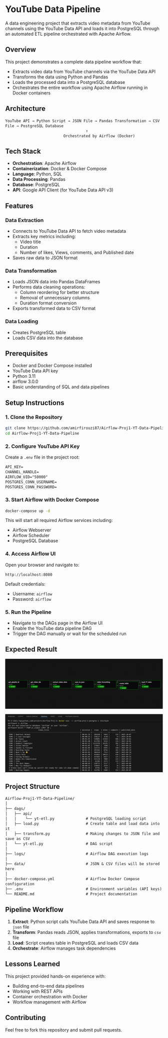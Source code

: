 # YouTube Data Pipeline

A data engineering project that extracts video metadata from YouTube channels using the YouTube Data API and loads it into PostgreSQL through an automated ETL pipeline orchestrated with Apache Airflow.

## Overview

This project demonstrates a complete data pipeline workflow that:
- Extracts video data from YouTube channels via the YouTube Data API
- Transforms the data using Python and Pandas
- Loads the processed data into a PostgreSQL database
- Orchestrates the entire workflow using Apache Airflow running in Docker containers

## Architecture

```
YouTube API → Python Script → JSON File → Pandas Transformation → CSV File → PostgreSQL Database
                                    ↑
                          Orchestrated by Airflow (Docker)
```
## Tech Stack

* **Orchestration**: Apache Airflow
* **Containerization**: Docker & Docker Compose
* **Language**: Python, SQL
* **Data Processing**: Pandas
* **Database**: PostgreSQL
* **API**: Google API Client (for YouTube Data API v3)

## Features

### Data Extraction
- Connects to YouTube Data API to fetch video metadata
- Extracts key metrics including:
  - Video title
  - Duration
  - Number of likes, Views, comments, and Published date
- Saves raw data to JSON format

### Data Transformation
- Loads JSON data into Pandas DataFrames
- Performs data cleaning operations:
  - Column reordering for better structure
  - Removal of unnecessary columns
  - Duration format conversion
- Exports transformed data to CSV format

### Data Loading
- Creates PostgreSQL table
- Loads CSV data into the database

## Prerequisites

- Docker and Docker Compose installed
- YouTube Data API key
- Python 3.11
- airflow 3.0.0
- Basic understanding of SQL and data pipelines

## Setup Instructions

### 1. Clone the Repository
```bash
git clone https://github.com/amirfirouzi87/Airflow-Proj1-YT-Data-Pipeline.git
cd Airflow-Proj1-YT-Data-Pipeline
```

### 2. Configure YouTube API Key
Create a `.env` file in the project root:
```
API_KEY=
CHANNEL_HANDLE=
AIRFLOW_UID="50000"
POSTGRES_CONN_USERNAME=
POSTGRES_CONN_PASSWORD=
```

### 3. Start Airflow with Docker Compose
```bash
docker-compose up -d
```

This will start all required Airflow services including:
- Airflow Webserver
- Airflow Scheduler
- PostgreSQL Database


### 4. Access Airflow UI
Open your browser and navigate to:
```
http://localhost:8080
```

Default credentials:
- Username: `airflow`
- Password: `airflow`

### 5. Run the Pipeline
- Navigate to the DAGs page in the Airflow UI
- Enable the YouTube data pipeline DAG
- Trigger the DAG manually or wait for the scheduled run


## Expected Result

![alt text](image-2.png)


![alt text](image-1.png)



## Project Structure

```
Airflow-Proj1-YT-Data-Pipeline/
│
├── dags/
│   ├── api/      
│   │    └── yt-etl.py              # PostgreSQL loading script 
│   ├── load.py                     # Create table and load data into it
│   ├── transform.py                # Making changes to JSON file and save as CSV
│   └── yt-etl.py                   # DAG script
│
├── logs/                           # Airflow DAG execution logs
│
├── data/                           # JSON & CSV files will be stored here 
│
├── docker-compose.yml              # Airflow Docker Compose configuration
├── .env                            # Environment variables (API keys)
└── README.md                       # Project documentation
```

## Pipeline Workflow

1. **Extract**: Python script calls YouTube Data API and saves response to `json` file
2. **Transform**: Pandas reads JSON, applies transformations, exports to `csv` file
3. **Load**: Script creates table in PostgreSQL and loads CSV data
4. **Orchestrate**: Airflow manages task dependencies


## Lessons Learned

This project provided hands-on experience with:
- Building end-to-end data pipelines
- Working with REST APIs
- Container orchestration with Docker
- Workflow management with Airflow

## Contributing

Feel free to fork this repository and submit pull requests. 
